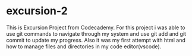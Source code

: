 # excursion-2
This is Excursion Project from Codecademy.
For this project i was able to use git commands to navigate through my system and use git add and git commit to update my progress. Also it was my first attempt with html and how to manage files and directories in my code editor(vscode).
